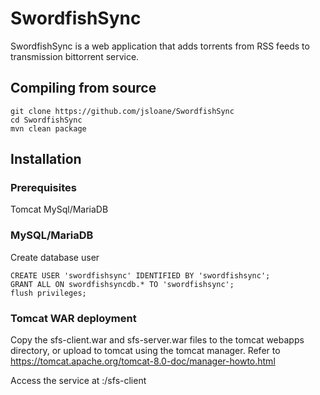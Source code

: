 # SwordfishSync

SwordfishSync is a web application that adds torrents from RSS feeds to transmission bittorrent service.

## Compiling from source

```
git clone https://github.com/jsloane/SwordfishSync
cd SwordfishSync
mvn clean package
```

## Installation

### Prerequisites

Tomcat
MySql/MariaDB

### MySQL/MariaDB

Create database user

```
CREATE USER 'swordfishsync' IDENTIFIED BY 'swordfishsync';
GRANT ALL ON swordfishsyncdb.* TO 'swordfishsync';
flush privileges;
```

### Tomcat WAR deployment

Copy the sfs-client.war and sfs-server.war files to the tomcat webapps directory, or upload to tomcat using the tomcat manager.
Refer to https://tomcat.apache.org/tomcat-8.0-doc/manager-howto.html

Access the service at <host>:<port>/sfs-client
